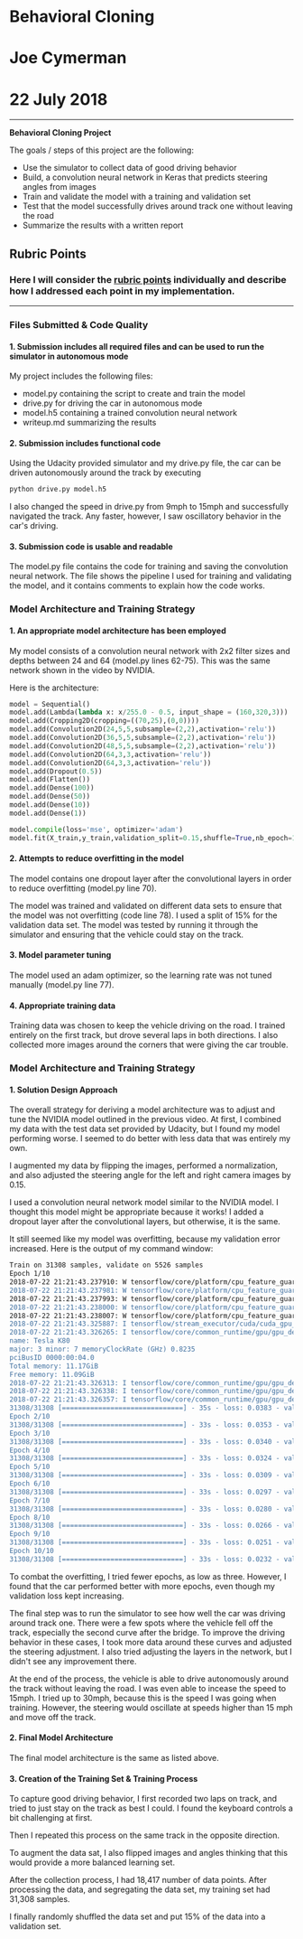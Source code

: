 # **Behavioral Cloning**
# Joe Cymerman
# 22 July 2018
---
**Behavioral Cloning Project**

The goals / steps of this project are the following:
* Use the simulator to collect data of good driving behavior
* Build, a convolution neural network in Keras that predicts steering angles from images
* Train and validate the model with a training and validation set
* Test that the model successfully drives around track one without leaving the road
* Summarize the results with a written report

## Rubric Points
### Here I will consider the [rubric points](https://review.udacity.com/#!/rubrics/432/view) individually and describe how I addressed each point in my implementation.  

---
### Files Submitted & Code Quality

#### 1. Submission includes all required files and can be used to run the simulator in autonomous mode

My project includes the following files:
* model.py containing the script to create and train the model
* drive.py for driving the car in autonomous mode
* model.h5 containing a trained convolution neural network 
* writeup.md summarizing the results

#### 2. Submission includes functional code
Using the Udacity provided simulator and my drive.py file, the car can be driven autonomously around the track by executing 
```sh
python drive.py model.h5
```
I also changed the speed in drive.py from 9mph to 15mph and successfully navigated the track. Any faster, however, I saw oscillatory behavior in the car's driving. 

#### 3. Submission code is usable and readable

The model.py file contains the code for training and saving the convolution neural network. The file shows the pipeline I used for training and validating the model, and it contains comments to explain how the code works.

### Model Architecture and Training Strategy

#### 1. An appropriate model architecture has been employed

My model consists of a convolution neural network with 2x2 filter sizes and depths between 24 and 64 (model.py lines 62-75). This was the same network shown in the video by NVIDIA.  

Here is the architecture:

``` python
model = Sequential()
model.add(Lambda(lambda x: x/255.0 - 0.5, input_shape = (160,320,3)))
model.add(Cropping2D(cropping=((70,25),(0,0))))
model.add(Convolution2D(24,5,5,subsample=(2,2),activation='relu'))
model.add(Convolution2D(36,5,5,subsample=(2,2),activation='relu'))
model.add(Convolution2D(48,5,5,subsample=(2,2),activation='relu'))
model.add(Convolution2D(64,3,3,activation='relu'))
model.add(Convolution2D(64,3,3,activation='relu'))
model.add(Dropout(0.5))
model.add(Flatten())
model.add(Dense(100))
model.add(Dense(50))
model.add(Dense(10))
model.add(Dense(1))

model.compile(loss='mse', optimizer='adam')
model.fit(X_train,y_train,validation_split=0.15,shuffle=True,nb_epoch=10)
```
#### 2. Attempts to reduce overfitting in the model

The model contains one dropout layer after the convolutional layers in order to reduce overfitting (model.py line 70). 

The model was trained and validated on different data sets to ensure that the model was not overfitting (code line 78). I used a split of 15% for the validation data set. The model was tested by running it through the simulator and ensuring that the vehicle could stay on the track.

#### 3. Model parameter tuning

The model used an adam optimizer, so the learning rate was not tuned manually (model.py line 77).

#### 4. Appropriate training data

Training data was chosen to keep the vehicle driving on the road. I trained entirely on the first track, but drove several laps in both directions. I also collected more images around the corners that were giving the car trouble.

### Model Architecture and Training Strategy

#### 1. Solution Design Approach

The overall strategy for deriving a model architecture was to adjust and tune the NVIDIA model outlined in the previous video. At first, I combined my data with the test data set provided by Udacity, but I found my model performing worse. I seemed to do better with less data that was entirely my own.

I augmented my data by flipping the images, performed a normalization, and also adjusted the steering angle for the left and right camera images by 0.15.

I used a convolution neural network model similar to the NVIDIA model. I thought this model might be appropriate because it works! I added a dropout layer after the convolutional layers, but otherwise, it is the same.

It still seemed like my model was overfitting, because my validation error increased. Here is the output of my command window:

``` sh
Train on 31308 samples, validate on 5526 samples
Epoch 1/10
2018-07-22 21:21:43.237910: W tensorflow/core/platform/cpu_feature_guard.cc:45] The TensorFlow library wasn't compiled to use SSE4.1 instructions, but these are available on your machine and could speed up CPU computations.
2018-07-22 21:21:43.237981: W tensorflow/core/platform/cpu_feature_guard.cc:45] The TensorFlow library wasn't compiled to use SSE4.2 instructions, but these are available on your machine and could speed up CPU computations.
2018-07-22 21:21:43.237993: W tensorflow/core/platform/cpu_feature_guard.cc:45] The TensorFlow library wasn't compiled to use AVX instructions, but these are available on your machine and could speed up CPU computations.
2018-07-22 21:21:43.238000: W tensorflow/core/platform/cpu_feature_guard.cc:45] The TensorFlow library wasn't compiled to use AVX2 instructions, but these are available on your machine and could speed up CPU computations.
2018-07-22 21:21:43.238007: W tensorflow/core/platform/cpu_feature_guard.cc:45] The TensorFlow library wasn't compiled to use FMA instructions, but these are available on your machine and could speed up CPU computations.
2018-07-22 21:21:43.325887: I tensorflow/stream_executor/cuda/cuda_gpu_executor.cc:893] successful NUMA node read from SysFS had negative value (-1), but there must be at least one NUMA node, so returning NUMA node zero
2018-07-22 21:21:43.326265: I tensorflow/core/common_runtime/gpu/gpu_device.cc:955] Found device 0 with properties:
name: Tesla K80
major: 3 minor: 7 memoryClockRate (GHz) 0.8235
pciBusID 0000:00:04.0
Total memory: 11.17GiB
Free memory: 11.09GiB
2018-07-22 21:21:43.326313: I tensorflow/core/common_runtime/gpu/gpu_device.cc:976] DMA: 0
2018-07-22 21:21:43.326338: I tensorflow/core/common_runtime/gpu/gpu_device.cc:986] 0:   Y
2018-07-22 21:21:43.326357: I tensorflow/core/common_runtime/gpu/gpu_device.cc:1045] Creating TensorFlow device (/gpu:0)-> (device: 0, name: Tesla K80, pci bus id: 0000:00:04.0)
31308/31308 [==============================] - 35s - loss: 0.0383 - val_loss: 0.0521
Epoch 2/10
31308/31308 [==============================] - 33s - loss: 0.0353 - val_loss: 0.0536
Epoch 3/10
31308/31308 [==============================] - 33s - loss: 0.0340 - val_loss: 0.0501
Epoch 4/10
31308/31308 [==============================] - 33s - loss: 0.0324 - val_loss: 0.0491
Epoch 5/10
31308/31308 [==============================] - 33s - loss: 0.0309 - val_loss: 0.0531
Epoch 6/10
31308/31308 [==============================] - 33s - loss: 0.0297 - val_loss: 0.0535
Epoch 7/10
31308/31308 [==============================] - 33s - loss: 0.0280 - val_loss: 0.0562
Epoch 8/10
31308/31308 [==============================] - 33s - loss: 0.0266 - val_loss: 0.0535
Epoch 9/10
31308/31308 [==============================] - 33s - loss: 0.0251 - val_loss: 0.0587
Epoch 10/10
31308/31308 [==============================] - 33s - loss: 0.0232 - val_loss: 0.0626
```

To combat the overfitting, I tried fewer epochs, as low as three. However, I found that the car performed better with more epochs, even though my validation loss kept increasing. 

The final step was to run the simulator to see how well the car was driving around track one. There were a few spots where the vehicle fell off the track, especially the second curve after the bridge. To improve the driving behavior in these cases, I took more data around these curves and adjusted the steering adjustment. I also tried adjusting the layers in the network, but I didn't see any improvement there. 

At the end of the process, the vehicle is able to drive autonomously around the track without leaving the road. I was even able to incease the speed to 15mph. I tried up to 30mph, because this is the speed I was going when training. However, the steering would oscillate at speeds higher than 15 mph and move off the track.

#### 2. Final Model Architecture

The final model architecture is the same as listed above.


#### 3. Creation of the Training Set & Training Process

To capture good driving behavior, I first recorded two laps on track, and tried to just stay on the track as best I could. I found the keyboard controls a bit challenging at first.

Then I repeated this process on the same track in the opposite direction.

To augment the data sat, I also flipped images and angles thinking that this would provide a more balanced learning set.

After the collection process, I had 18,417 number of data points. After processing the data, and segregating the data set, my training set had 31,308 samples.


I finally randomly shuffled the data set and put 15% of the data into a validation set. 
